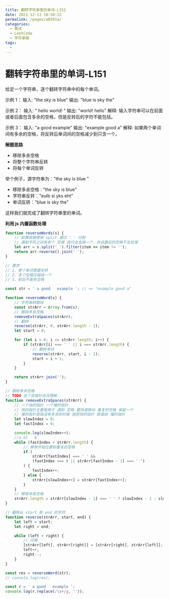```yaml
---
title: 翻转字符串里的单词-L151
date: 2021-12-13 10:50:22
permalink: /pages/a8591a/
categories:
  - 面试
  - LeetCode
  - 字符串类
tags:
  - 
---
```


# 翻转字符串里的单词-L151

给定一个字符串，逐个翻转字符串中的每个单词。

示例 1：
输入: "the sky is blue"
输出: "blue is sky the"

示例 2：
输入: "  hello world!  "
输出: "world! hello"
解释: 输入字符串可以在前面或者后面包含多余的空格，但是反转后的字符不能包括。

示例 3：
输入: "a good   example"
输出: "example good a"
解释: 如果两个单词间有多余的空格，将反转后单词间的空格减少到只含一个。

**解题思路**

- 移除多余空格
- 将整个字符串反转
- 将每个单词反转

举个例子，源字符串为："the sky is blue "

- 移除多余空格 : "the sky is blue"
- 字符串反转："eulb si yks eht"
- 单词反转："blue is sky the"

这样我们就完成了翻转字符串里的单词。

**利用 js 内置函数处理**

```ts
function reverseWords(s) {
    // 如果直接使用 split 通过 ' ' 分割
    // 遇到字符之间有多个 空格 就只会去掉一个，并且最后的空格不会处理
    let arr = s.split(' ').filter(item => item != '');
    return arr.reverse().join(' ');
}
```

```js
// 要求
// 1、单个单词需要反转
// 2、多个空格压缩成一个
// 3、前后不能有空格

const str = ' a good   example '; // => "example good a"

function reverseWord(s) {
    // 字符串转数组
    const strArr = Array.from(s);
    // 移除多余空格
    removeExtraSpaces(strArr);
    // 翻转
    reverse(strArr, 0, strArr.length - 1);
    let start = 0;

    for (let i = 0; i <= strArr.length; i++) {
        if (strArr[i] === ' ' || i === strArr.length) {
            // 翻转单词
            reverse(strArr, start, i - 1);
            start = i + 1;
        }
    }

    return strArr.join('');
}

// 删除多余空格
// TODO 这个双指针还没理解
function removeExtraSpaces(strArr) {
    // 一个快的指针 一个慢的指针
    // 快的指针主要是用于 遇到 空格 要快速移动 重复的空格 保留一个
    // 慢的指针是指没有多余的时候 就把快的指针 赋值给 慢的指针
    let slowIndex = 0;
    let fastIndex = 0;

    console.log(slowIndex++);
    //a el   b
    while (fastIndex < strArr.length) {
        // 移除开始位置和重复的空格
        if (
            strArr[fastIndex] === ' ' &&
            (fastIndex === 0 || strArr[fastIndex - 1] === ' ')
        ) {
            fastIndex++;
        } else {
            strArr[slowIndex++] = strArr[fastIndex++];
        }
    }
    // 移除末尾空格
    strArr.length = strArr[slowIndex - 1] === ' ' ? slowIndex - 1 : slowIndex;
}

// 翻转从 start 到 end 的字符
function reverse(strArr, start, end) {
    let left = start;
    let right = end;

    while (left < right) {
        // 交换
        [strArr[left], strArr[right]] = [strArr[right], strArr[left]];
        left++;
        right--;
    }
}

const res = reverseWord(str);
// console.log(res);

const r = ' a good   example ';
console.log(r.replace(/\s+/g, ''));
```